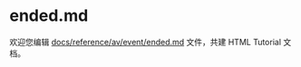 ended.md
===

欢迎您编辑 <a target="__blank" href="https://github.com/jaywcjlove/html-tutorial/blob/main/docs/reference/av/event/ended.md">docs/reference/av/event/ended.md</a> 文件，共建 HTML Tutorial 文档。